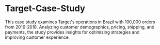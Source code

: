 # Target-Case-Study
This case study examines Target's operations in Brazil with 100,000 orders from 2016-2018. Analyzing customer demographics, pricing, shipping, and payments, the study provides insights for optimizing strategies and improving customer experience.
